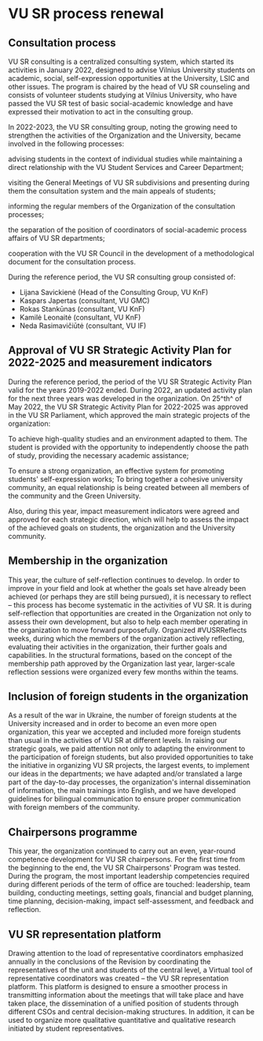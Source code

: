 # VU SR process renewal

## Consultation process

VU SR consulting is a centralized consulting system, which started its
activities in January 2022, designed to advise Vilnius University
students on academic, social, self-expression opportunities at the
University, LSIC and other issues. The program is chaired by the head of
VU SR counseling and consists of volunteer students studying at Vilnius
University, who have passed the VU SR test of basic social-academic
knowledge and have expressed their motivation to act in the consulting
group.

In 2022-2023, the VU SR consulting group, noting the growing need to
strengthen the activities of the Organization and the University, became
involved in the following processes:

advising students in the context of individual studies while maintaining
a direct relationship with the VU Student Services and Career
Department;

visiting the General Meetings of VU SR subdivisions and presenting
during them the consultation system and the main appeals of students;

informing the regular members of the Organization of the consultation
processes;

the separation of the position of coordinators of social-academic
process affairs of VU SR departments;

cooperation with the VU SR Council in the development of a
methodological document for the consultation process.

During the reference period, the VU SR consulting group consisted of:

- Lijana Savickienė (Head of the Consulting Group, VU KnF)
- Kaspars Japertas (consultant, VU GMC)
- Rokas Stankūnas (consultant, VU KnF)
- Kamilė Leonaitė (consultant, VU KnF)
- Neda Rasimavičiūtė (consultant, VU IF)

## Approval of VU SR Strategic Activity Plan for 2022-2025 and measurement indicators

During the reference period, the period of the VU SR Strategic Activity
Plan valid for the years 2019-2022 ended. During 2022, an updated
activity plan for the next three years was developed in the
organization. On 25^th^ of May 2022, the VU SR Strategic Activity Plan
for 2022-2025 was approved in the VU SR Parliament, which approved the
main strategic projects of the organization:

To achieve high-quality studies and an environment adapted to them. The
student is provided with the opportunity to independently choose the
path of study, providing the necessary academic assistance;

To ensure a strong organization, an effective system for promoting
students\' self-expression works; To bring together a cohesive
university community, an equal relationship is being created between all
members of the community and the Green University.

Also, during this year, impact measurement indicators were agreed and
approved for each strategic direction, which will help to assess the
impact of the achieved goals on students, the organization and the
University community.

## Membership in the organization

This year, the culture of self-reflection continues to develop. In order
to improve in your field and look at whether the goals set have already
been achieved (or perhaps they are still being pursued), it is necessary
to reflect – this process has become systematic in the activities of VU
SR. It is during self-reflection that opportunities are created in the
Organization not only to assess their own development, but also to help
each member operating in the organization to move forward purposefully.
Organized #VUSRReflects weeks, during which the members of the
organization actively reflecting, evaluating their activities in the
organization, their further goals and capabilities. In the structural
formations, based on the concept of the membership path approved by the
Organization last year, larger-scale reflection sessions were organized
every few months within the teams.

## Inclusion of foreign students in the organization

As a result of the war in Ukraine, the number of foreign students at the
University increased and in order to become an even more open
organization, this year we accepted and included more foreign students
than usual in the activities of VU SR at different levels. In raising
our strategic goals, we paid attention not only to adapting the
environment to the participation of foreign students, but also provided
opportunities to take the initiative in organizing VU SR projects, the
largest events, to implement our ideas in the departments; we have
adapted and/or translated a large part of the day-to-day processes, the
organization\'s internal dissemination of information, the main
trainings into English, and we have developed guidelines for bilingual
communication to ensure proper communication with foreign members of the
community.

## Chairpersons programme

This year, the organization continued to carry out an even, year-round
competence development for VU SR chairpersons. For the first time from
the beginning to the end, the VU SR Chairpersons\' Program was tested.
During the program, the most important leadership competencies required
during different periods of the term of office are touched: leadership,
team building, conducting meetings, setting goals, financial and budget
planning, time planning, decision-making, impact self-assessment, and
feedback and reflection.

## VU SR representation platform

Drawing attention to the load of representative coordinators emphasized
annually in the conclusions of the Revision by coordinating the
representatives of the unit and students of the central level, a Virtual
tool of representative coordinators was created – the VU SR
representation platform. This platform is designed to ensure a smoother
process in transmitting information about the meetings that will take
place and have taken place, the dissemination of a unified position of
students through different CSOs and central decision-making structures.
In addition, it can be used to organize more qualitative quantitative
and qualitative research initiated by student representatives.

<!-- ## Updating the rules of procedure of VU SR

VU SR Rules of Procedure was updated in the Parliament during this term
of office. It provides for the principles of work organization using
electronic means of communication, specifies the accounting terms of the
list of members, abandons redundant accounting actions of members
related to the collection and storage of personal data, the Work
Regulations describe the status of VU SR volunteers, the rights and
responsibilities related to it, the Institutional Strengthening Fund is
included, his powers and status in the organization are described and
the procedure for electing Student Representatives to the Senate is
specified - transferring and supplementing the election provisions from
the Rules of Procedure in a separate document. -->
